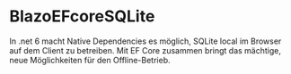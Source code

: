 # BlazoEFcoreSQLite
In .net 6 macht Native Dependencies es möglich, SQLite local im Browser auf dem Client zu betreiben. Mit EF Core zusammen bringt das mächtige, neue Möglichkeiten für den Offline-Betrieb.
